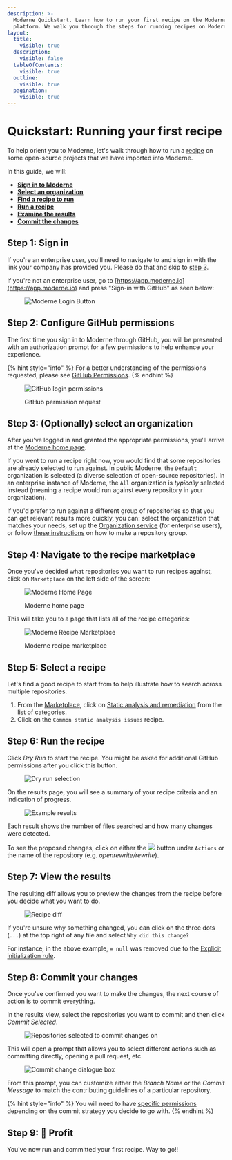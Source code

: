 ```yaml
---
description: >-
  Moderne Quickstart. Learn how to run your first recipe on the Moderne
  platform. We walk you through the steps for running recipes on Moderne.
layout:
  title:
    visible: true
  description:
    visible: false
  tableOfContents:
    visible: true
  outline:
    visible: true
  pagination:
    visible: true
---
```


# Quickstart: Running your first recipe

To help orient you to Moderne, let's walk through how to run a [recipe](https://docs.openrewrite.org/concepts-explanations/recipes) on some open-source projects that we have imported into Moderne.

In this guide, we will:

* [**Sign in to Moderne**](running-your-first-recipe.md#step-1-sign-in)
* [**Select an organization**](running-your-first-recipe.md#step-3-optionally-select-an-organization)
* [**Find a recipe to run**](running-your-first-recipe.md#step-5-select-a-recipe)
* [**Run a recipe**](running-your-first-recipe.md#step-6-run-the-recipe)
* [**Examine the results**](running-your-first-recipe.md#step-7-view-the-results)
* [**Commit the changes**](running-your-first-recipe.md#step-8-commit-your-changes)

## Step 1: Sign in

If you're an enterprise user, you'll need to navigate to and sign in with the link your company has provided you. Please do that and skip to [step 3](running-your-first-recipe.md#step-3-optionally-select-an-organization).

If you're not an enterprise user, go to [https://app.moderne.io](https://app.moderne.io) and press "Sign-in with GitHub" as seen below:

<figure><img src="../../.gitbook/assets/GitHubLogin.png" alt="Moderne Login Button"><figcaption></figcaption></figure>

## Step 2: Configure GitHub permissions

The first time you sign in to Moderne through GitHub, you will be presented with an authorization prompt for a few permissions to help enhance your experience.

{% hint style="info" %}
For a better understanding of the permissions requested, please see [GitHub Permissions](../../administrator-documentation/references/github-permissions.md#oauth-permission).
{% endhint %}

<figure><img src="../../.gitbook/assets/authentication-github-signin.png" alt="GitHub login permissions"><figcaption><p>GitHub permission request</p></figcaption></figure>

## Step 3: (Optionally) select an organization

After you've logged in and granted the appropriate permissions, you'll arrive at the [Moderne home page](https://app.moderne.io/).

If you went to run a recipe right now, you would find that some repositories are already selected to run against. In public Moderne, the `Default` organization is selected (a diverse selection of open-source repositories). In an enterprise instance of Moderne, the `All` organization is _typically_ selected instead (meaning a recipe would run against every repository in your organization).

If you'd prefer to run against a different group of repositories so that you can get relevant results more quickly, you can: select the organization that matches your needs, set up the [Organization service](../../administrator-documentation/references/architecture/organizations-service.md) (for enterprise users), or follow [these instructions](../how-to-guides/managing-repository-groups.md#how-to-create-a-repository-group) on how to make a repository group.

## Step 4: Navigate to the recipe marketplace

Once you've decided what repositories you want to run recipes against, click on `Marketplace` on the left side of the screen:

<figure><img src="../../.gitbook/assets/ModerneCatalog.png" alt="Moderne Home Page"><figcaption><p>Moderne home page</p></figcaption></figure>

This will take you to a page that lists all of the recipe categories:

<figure><img src="../../.gitbook/assets/ModerneCatalog2.png" alt="Moderne Recipe Marketplace"><figcaption><p>Moderne recipe marketplace</p></figcaption></figure>

## Step 5: Select a recipe

Let's find a good recipe to start from to help illustrate how to search across multiple repositories.

1. From the [Marketplace](https://app.moderne.io/marketplace), click on [Static analysis and remediation](https://app.moderne.io/marketplace/org.openrewrite.staticanalysis) from the list of categories.
2. Click on the `Common static analysis issues` recipe.

## Step 6: Run the recipe

Click _Dry Run_ to start the recipe. You might be asked for additional GitHub permissions after you click this button.

<figure><img src="../../.gitbook/assets/DryRun.png" alt="Dry run selection"><figcaption></figcaption></figure>

On the results page, you will see a summary of your recipe criteria and an indication of progress.

<figure><img src="../../.gitbook/assets/recipe-results.png" alt="Example results"><figcaption></figcaption></figure>

Each result shows the number of files searched and how many changes were detected.

To see the proposed changes, click on either the ![](../../.gitbook/assets/diff-button.png) button under `Actions` or the name of the repository (e.g. _openrewrite/rewrite_).

## Step 7: View the results

The resulting diff allows you to preview the changes from the recipe before you decide what you want to do.

<figure><img src="../../.gitbook/assets/RecipeDiff.png" alt="Recipe diff"><figcaption></figcaption></figure>

If you're unsure why something changed, you can click on the three dots (`...`) at the top right of any file and select `Why did this change?`

For instance, in the above example, `= null` was removed due to the [Explicit initialization rule](https://app.moderne.io/recipes/org.openrewrite.staticanalysis.ExplicitInitialization).

## Step 8: Commit your changes

Once you've confirmed you want to make the changes, the next course of action is to commit everything.

In the results view, select the repositories you want to commit and then click _Commit Selected_.

<figure><img src="../../.gitbook/assets/CommitSelected.png" alt="Repositories selected to commit changes on"><figcaption></figcaption></figure>

This will open a prompt that allows you to select different actions such as committing directly, opening a pull request, etc.

<figure><img src="../../.gitbook/assets/CommitDialogue.png" alt="Commit change dialogue box"><figcaption></figcaption></figure>

From this prompt, you can customize either the _Branch Name_ or the _Commit Message_ to match the contributing guidelines of a particular repository.

{% hint style="info" %}
You will need to have [specific permissions](https://docs.moderne.io/references/github-permissions) depending on the commit strategy you decide to go with.
{% endhint %}

## Step 9: 🎉 Profit

You've now run and committed your first recipe. Way to go!!
